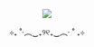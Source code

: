 </p>
<p align="center">
<img src=https://i.postimg.cc/901Fk5XS/IMG-7928.gif ">
<p align="center">
⊹₊ ˚‧︵‿₊୨୧₊‿︵‧ ˚ ₊⊹
